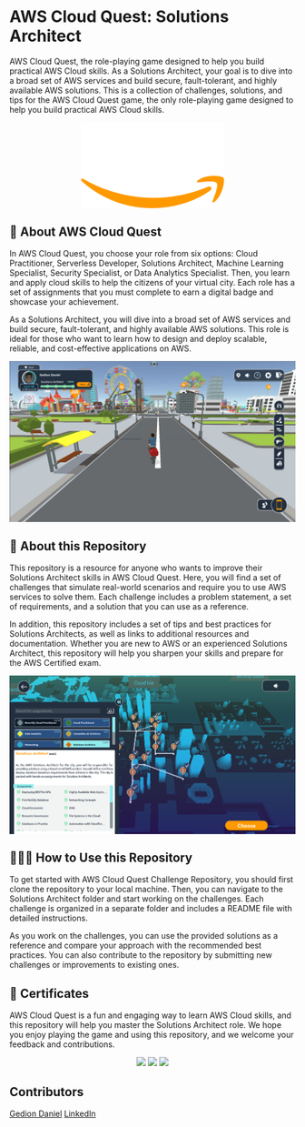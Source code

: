 # AWS Cloud Quest: Solutions Architect 

AWS Cloud Quest, the role-playing game designed to help you build practical AWS Cloud skills. As a Solutions Architect, your goal is to dive into a broad set of AWS services and build secure, fault-tolerant, and highly available AWS solutions. This is a collection of challenges, solutions, and tips for the AWS Cloud Quest game, the only role-playing game designed to help you build practical AWS Cloud skills.

<p align="center">
  <img src="utils/img/aws.png" alt="" style="display: block; margin: auto; width: 50%;" />
</p>


## 🚀 About AWS Cloud Quest
In AWS Cloud Quest, you choose your role from six options: Cloud Practitioner, Serverless Developer, Solutions Architect, Machine Learning Specialist, Security Specialist, or Data Analytics Specialist. Then, you learn and apply cloud skills to help the citizens of your virtual city. Each role has a set of assignments that you must complete to earn a digital badge and showcase your achievement.

As a Solutions Architect, you will dive into a broad set of AWS services and build secure, fault-tolerant, and highly available AWS solutions. This role is ideal for those who want to learn how to design and deploy scalable, reliable, and cost-effective applications on AWS.

<p align="center">
  <img src="./Images/Screenshot 2025-01-25 191408.png" alt="" style="display: block; margin: auto;" />
</p>

## 📑  About this Repository
This repository is a resource for anyone who wants to improve their Solutions Architect skills in AWS Cloud Quest. Here, you will find a set of challenges that simulate real-world scenarios and require you to use AWS services to solve them. Each challenge includes a problem statement, a set of requirements, and a solution that you can use as a reference.

In addition, this repository includes a set of tips and best practices for Solutions Architects, as well as links to additional resources and documentation. Whether you are new to AWS or an experienced Solutions Architect, this repository will help you sharpen your skills and prepare for the AWS Certified exam.

<p align="center">
  <img src="./Images/Screenshot 2025-01-26 005745.png" alt="" style="display: block; margin: auto;" />
</p>

## 🧑🏻‍💻 How to Use this Repository
To get started with AWS Cloud Quest Challenge Repository, you should first clone the repository to your local machine. Then, you can navigate to the Solutions Architect folder and start working on the challenges. Each challenge is organized in a separate folder and includes a README file with detailed instructions.

As you work on the challenges, you can use the provided solutions as a reference and compare your approach with the recommended best practices. You can also contribute to the repository by submitting new challenges or improvements to existing ones.

## 🏅 Certificates 
AWS Cloud Quest is a fun and engaging way to learn AWS Cloud skills, and this repository will help you master the Solutions Architect role. We hope you enjoy playing the game and using this repository, and we welcome your feedback and contributions.

<p align="middle">
  <a href="https://www.credly.com/badges/ae4a93c9-aa9a-420b-a286-ada076069228/public_url"><img src="https://images.credly.com/size/280x280/images/2784d0d8-327c-406f-971e-9f0e15097003/image.png" ></a>
  <a href="https://www.credly.com/badges/f81618cc-2d8e-45fa-b2d6-6bd076279956/public_url"><img src="https://images.credly.com/size/280x280/images/9e9e7ef7-384f-4636-8743-1b89a68fb46b/image.png" ></a>
  <a href="https://www.credly.com/badges/aae1aa02-769f-473a-b607-2f29da692f1a/public_url"><img src="https://images.credly.com/size/280x280/images/9a2fd02b-52ab-448d-9d19-fd9b68efe1f6/image.png" ></a>
</p>

## Contributors

[Gedion Daniel](https://gediondaniel.dev/)
[LinkedIn](https://www.linkedin.com/in/gedion-daniel-760ba6280/)

